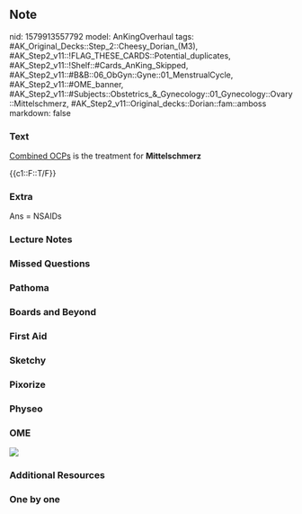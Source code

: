 ## Note
nid: 1579913557792
model: AnKingOverhaul
tags: #AK_Original_Decks::Step_2::Cheesy_Dorian_(M3), #AK_Step2_v11::!FLAG_THESE_CARDS::Potential_duplicates, #AK_Step2_v11::!Shelf::#Cards_AnKing_Skipped, #AK_Step2_v11::#B&B::06_ObGyn::Gyne::01_MenstrualCycle, #AK_Step2_v11::#OME_banner, #AK_Step2_v11::#Subjects::Obstetrics_&_Gynecology::01_Gynecology::Ovary::Mittelschmerz, #AK_Step2_v11::Original_decks::Dorian::fam::amboss
markdown: false

### Text
<u>Combined OCPs</u> is the treatment for <b>Mittelschmerz</b>
<div>
  {{c1::F::T/F}}
</div>

### Extra
Ans = NSAIDs

### Lecture Notes


### Missed Questions


### Pathoma


### Boards and Beyond


### First Aid


### Sketchy


### Pixorize


### Physeo


### OME
<div class="ome-widget">
  <a href="https://onlinemeded.org?ref=anki"><img src=
  "_OME_AnkiFlashcards_General_3.png"></a>
</div>

### Additional Resources


### One by one

